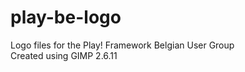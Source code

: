 play-be-logo
============

Logo files for the Play! Framework Belgian User Group    
Created using GIMP 2.6.11